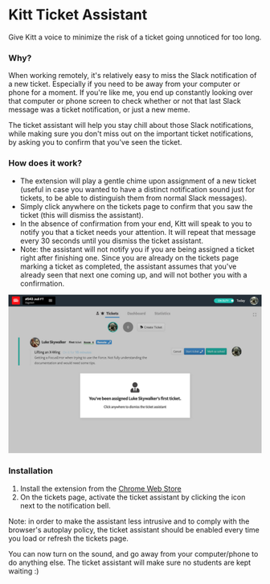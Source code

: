 # Kitt Ticket Assistant

Give Kitt a voice to minimize the risk of a ticket going unnoticed for too long.

### Why?

When working remotely, it's relatively easy to miss the Slack notification of a new ticket. Especially if you need to be away from your computer or phone for a moment. If you're like me, you end up constantly looking over that computer or phone screen to check whether or not that last Slack message was a ticket notification, or just a new meme.

The ticket assistant will help you stay chill about those Slack notifications, while making sure you don't miss out on the important ticket notifications, by asking you to confirm that you've seen the ticket.


### How does it work?

- The extension will play a gentle chime upon assignment of a new ticket (useful in case you wanted to have a distinct notification sound just for tickets, to be able to distinguish them from normal Slack messages).
- Simply click anywhere on the tickets page to confirm that you saw the ticket (this will dismiss the assistant).
- In the absence of confirmation from your end, Kitt will speak to you to notify you that a ticket needs your attention. It will repeat that message every 30 seconds until you dismiss the ticket assistant.
- Note: the assistant will not notify you if you are being assigned a ticket right after finishing one. Since you are already on the tickets page marking a ticket as completed, the assistant assumes that you've already seen that next one coming up, and will not bother you with a confirmation.

![Preview of the extension](assets/preview.jpg)

### Installation

1. Install the extension from the [Chrome Web Store](https://chrome.google.com/webstore/detail/kitt-ticket-assistant/gfjdbpckaoakgmfdnaijajlniihnlcal)
2. On the tickets page, activate the ticket assistant by clicking the icon next to the notification bell.
   
Note: in order to make the assistant less intrusive and to comply with the browser's autoplay policy, the ticket assistant should be enabled every time you load or refresh the tickets page.

You can now turn on the sound, and go away from your computer/phone to do anything else. The ticket assistant will make sure no students are kept waiting :)